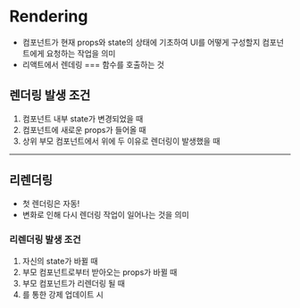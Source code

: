 # Rendering
- 컴포넌트가 현재 props와 state의 상태에 기초하여 UI를 어떻게 구성할지 컴포넌트에게 요청하는 작업을 의미
- 리액트에서 렌데링 === 함수를 호출하는 것

## 렌더링 발생 조건
1. 컴포넌트 내부 state가 변경되었을 때
2. 컴포넌트에 새로운 props가 들어올 때
3. 상위 부모 컴포넌트에서 위에 두 이유로 렌더링이 발생했을 때

* * *

## 리렌더링
- 첫 렌더링은 자동!
- 변화로 인해 다시 렌더링 작업이 일어나는 것을 의미

### 리렌더링 발생 조건
1. 자신의 state가 바뀔 때
2. 부모 컴포넌트로부터 받아오는 props가 바뀔 때
3. 부모 컴포넌트가 리렌더링 될 때
4. 를 통한 강제 업데이트 시